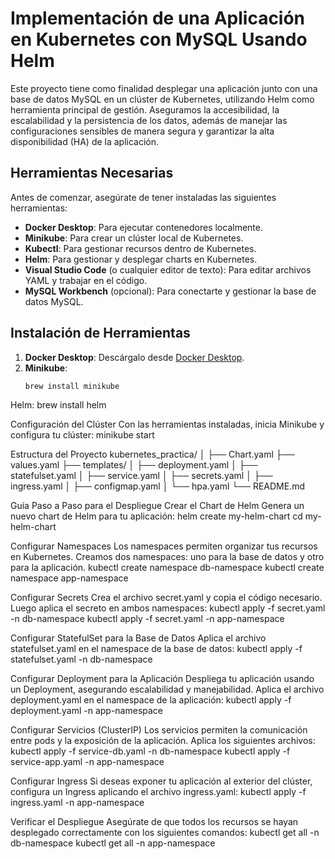 # Implementación de una Aplicación en Kubernetes con MySQL Usando Helm

Este proyecto tiene como finalidad desplegar una aplicación junto con una base de datos MySQL en un clúster de Kubernetes, utilizando Helm como herramienta principal de gestión. Aseguramos la accesibilidad, la escalabilidad y la persistencia de los datos, además de manejar las configuraciones sensibles de manera segura y garantizar la alta disponibilidad (HA) de la aplicación.

## Herramientas Necesarias

Antes de comenzar, asegúrate de tener instaladas las siguientes herramientas:

- **Docker Desktop**: Para ejecutar contenedores localmente.
- **Minikube**: Para crear un clúster local de Kubernetes.
- **Kubectl**: Para gestionar recursos dentro de Kubernetes.
- **Helm**: Para gestionar y desplegar charts en Kubernetes.
- **Visual Studio Code** (o cualquier editor de texto): Para editar archivos YAML y trabajar en el código.
- **MySQL Workbench** (opcional): Para conectarte y gestionar la base de datos MySQL.

## Instalación de Herramientas

1. **Docker Desktop**: Descárgalo desde [Docker Desktop](https://www.docker.com/products/docker-desktop).
2. **Minikube**: 
   ```bash
   brew install minikube

Helm:
brew install helm

Configuración del Clúster
Con las herramientas instaladas, inicia Minikube y configura tu clúster:
minikube start

Estructura del Proyecto
kubernetes_practica/
│
├── Chart.yaml
├── values.yaml
├── templates/
│   ├── deployment.yaml
│   ├── statefulset.yaml
│   ├── service.yaml
│   ├── secrets.yaml
│   ├── ingress.yaml
│   ├── configmap.yaml
│   └── hpa.yaml
└── README.md

Guía Paso a Paso para el Despliegue
Crear el Chart de Helm
Genera un nuevo chart de Helm para tu aplicación:
helm create my-helm-chart
cd my-helm-chart

Configurar Namespaces
Los namespaces permiten organizar tus recursos en Kubernetes. Creamos dos namespaces: uno para la base de datos y otro para la aplicación.
kubectl create namespace db-namespace
kubectl create namespace app-namespace

Configurar Secrets
Crea el archivo secret.yaml y copia el código necesario. Luego aplica el secreto en ambos namespaces:
kubectl apply -f secret.yaml -n db-namespace
kubectl apply -f secret.yaml -n app-namespace

Configurar StatefulSet para la Base de Datos
Aplica el archivo statefulset.yaml en el namespace de la base de datos:
kubectl apply -f statefulset.yaml -n db-namespace

Configurar Deployment para la Aplicación
Despliega tu aplicación usando un Deployment, asegurando escalabilidad y manejabilidad. Aplica el archivo deployment.yaml en el namespace de la aplicación:
kubectl apply -f deployment.yaml -n app-namespace

Configurar Servicios (ClusterIP)
Los servicios permiten la comunicación entre pods y la exposición de la aplicación. Aplica los siguientes archivos:
kubectl apply -f service-db.yaml -n db-namespace
kubectl apply -f service-app.yaml -n app-namespace

Configurar Ingress
Si deseas exponer tu aplicación al exterior del clúster, configura un Ingress aplicando el archivo ingress.yaml:
kubectl apply -f ingress.yaml -n app-namespace

Verificar el Despliegue
Asegúrate de que todos los recursos se hayan desplegado correctamente con los siguientes comandos:
kubectl get all -n db-namespace
kubectl get all -n app-namespace


